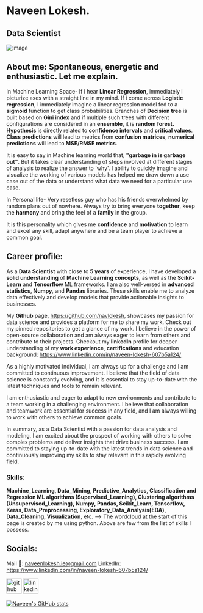 # Naveen Lokesh.
## Data Scientist

![image](https://user-images.githubusercontent.com/33120664/222905640-46cd6cef-57d0-41bb-8a16-eae04f17264d.png)


## About me: Spontaneous, energetic and enthusiastic. Let me explain.

In Machine Learning Space-
If i hear **Linear Regression**, immediately i picturize axes with a straight line in my mind.
If i come across **Logistic regression**, I immediately imagine a linear regression model fed to a **sigmoid** function to get class probabilities.
Branches of **Decision tree** is built based on **Gini index** and if multiple such trees with different configurations are considered in an **ensemble**, it is **random forest.**
**Hypothesis** is directly related to **confidence intervals** and **critical values**. 
**Class predictions** will lead to metrics from **confusion matrices**, **numerical predictions** will lead to **MSE/RMSE metrics**.

It is easy to say in Machine learning world that, **"garbage in is garbage out"**. But it takes clear understanding of steps involved at different stages of analysis to realize the answer to 'why'.
I ability to quickly imagine and visualize the working of various models has helped me draw down a use case out of the data or understand what data we need for a particular use case.

In Personal life-
Very resetless guy who has his friends overwhelmed by random plans out of nowhere. Always try to bring everyone **together**, keep the **harmony** and bring the feel of a **family** in the group.

It is this personality which gives me **confidence** and **motivation** to learn and excel any skill, adapt anywhere and be a team player to achieve a common goal.

## Career profile:

As a **Data Scientist** with close to **5 years** of experience, I have developed a **solid understanding** of **Machine Learning concepts**, as well as the **Scikit-Learn** and **Tensorflow** ML frameworks. I am also well-versed in **advanced statistics, Numpy,** and **Pandas** libraries. These skills enable me to analyze data effectively and develop models that provide actionable insights to businesses.

My **Github** page, https://github.com/navlokesh, showcases my passion for data science and provides a platform for me to share my work. Check out my pinned repositories to get a glance of my work.
I believe in the power of open-source collaboration and am always eager to learn from others and contribute to their projects.
Checkout my **linkedIn** profile for deeper understanding of my **work experience**, **certifications** and education background:
https://www.linkedin.com/in/naveen-lokesh-607b5a124/

As a highly motivated individual, I am always up for a challenge and I am committed to continuous improvement. I believe that the field of data science is constantly evolving, and it is essential to stay up-to-date with the latest techniques and tools to remain relevant.

I am enthusiastic and eager to adapt to new environments and contribute to a team working in a challenging environment. I believe that collaboration and teamwork are essential for success in any field, and I am always willing to work with others to achieve common goals.

In summary, as a Data Scientist with a passion for data analysis and modeling, I am excited about the prospect of working with others to solve complex problems and deliver insights that drive business success. I am committed to staying up-to-date with the latest trends in data science and continuously improving my skills to stay relevant in this rapidly evolving field.

### Skills:
**Machine_Learning, Data_Mining, Predictive_Analytics, Classification and Regression ML algorithms (Supervised_Learning), Clustering algorithms (Unsupervised_Learning), Numpy, Pandas, Scikit_Learn, Tensorflow, Keras, Data_Preprocessing, Exploratory_Data_Analysis(EDA), Data_Cleaning, Visualization**, etc.
--> The wordcloud at the start of this page is created by me using python. Above are few from the list of skills I possess.

## Socials:
Mail 📧: naveenlokesh.ie@gmail.com 
LinkedIn: https://www.linkedin.com/in/naveen-lokesh-607b5a124/

[<img src='https://cdn.jsdelivr.net/npm/simple-icons@3.0.1/icons/github.svg' alt='github' height='40'>](https://github.com/https://github.com/navlokesh)  [<img src='https://cdn.jsdelivr.net/npm/simple-icons@3.0.1/icons/linkedin.svg' alt='linkedin' height='40'>](https://www.linkedin.com/in/https://www.linkedin.com/in/naveen-lokesh-607b5a124//)  

[![Naveen's GitHub stats](https://github-readme-stats.vercel.app/api?username=navlokesh)](https://github.com/anuraghazra/github-readme-stats)

